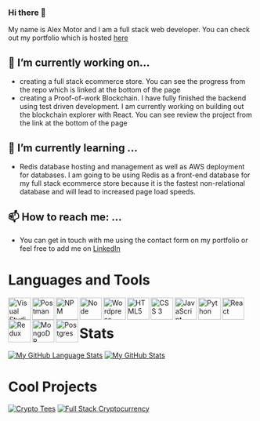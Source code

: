 ### Hi there 👋

My name is Alex Motor and I am a full stack web developer. You can check out my portfolio which is hosted [here](https://portfolio-86140.web.app/)

## 🔭 I’m currently working on...
- creating a full stack ecommerce store. You can see the progress from the repo which is linked at the bottom of the page
- creating a Proof-of-work Blockchain. I have fully finished the backend using test driven development. 
I am currently working on building 
out the blockchain explorer with React. You can see review the project from the link at the 
bottom of the page

## 🌱 I’m currently learning ...
- Redis database hosting and management as well as AWS deployment for databases. I am going to be using Redis as a front-end database for my full stack ecommerce store because it is the fastest non-relational database and will lead to increased page load speeds. 

 ## 📫 How to reach me: ...
 - You can get in touch with me using the contact form on my portfolio or feel free to 
 add me on [LinkedIn](https://www.linkedin.com/in/alex-motor-324b9792/)
 
 # Languages and Tools
<img align="left" alt="Visual Studio Code" width="45.5px" src="https://img.icons8.com/color/48/000000/visual-studio-code-2019.png" />
<img align="left" alt="Postman" width="45.5px" src="https://img.icons8.com/dusk/64/000000/postman-api.png" />
<img align="left" alt="NPM" width="45.5px" src="https://img.icons8.com/color/48/000000/npm.png" />
<img align="left" alt="Node" width="45.5px" src="https://img.icons8.com/color/48/000000/nodejs.png" />
<img img align="left" alt="Wordpress" width="45.5px" src="https://img.icons8.com/color/48/000000/wordpress.png" />
<img align="left" alt="HTML5" width="45.5px" src="https://img.icons8.com/color/48/000000/html-filetype--v2.png" />
<img align="left" alt="CSS 3" width="45.5px" src="https://img.icons8.com/color/48/000000/css3.png" />
<img align="left" alt="JavaScript" width="45.5px" src="https://img.icons8.com/color/48/000000/javascript--v2.png" />
<img align="left" alt="Python" width="45.5px" src="https://img.icons8.com/color/48/000000/python--v2.png" />
<img align="left" alt="React" width="45.5px" src="https://img.icons8.com/ultraviolet/40/000000/react--v2.png" />
<img align="left" alt="Redux" width="45.5px" src="https://img.icons8.com/color/48/000000/redux.png" />
<img align="left" alt="MongoDB" width="45.5px" src="https://img.icons8.com/color/48/000000/mongodb.png" />
<img align="left" alt="Postgres" width="45.5px" src="https://img.icons8.com/color/48/000000/postgreesql.png" />
<br />

 
# Stats
[![My GitHub Language Stats](https://github-readme-stats.vercel.app/api/top-langs/?username=amotor-AM&langs_count=5&theme=gotham&layout=compact)]()
[![My GitHub Stats](https://github-readme-stats.vercel.app/api/?username=amotor-AM&count_private=true&theme=gotham&showicons=true&hide=issues)]()

# Cool Projects
[![Crypto Tees](https://github-readme-stats.vercel.app/api/pin/?username=amotor-AM&repo=crypto-tees)](https://github.com/amotor-AM/crypto-tees)
[![Full Stack Cryptocurrency](https://github-readme-stats.vercel.app/api/pin/?username=amotor-AM&repo=Full-Stack-Cryptocurrency)](https://github.com/amotor-AM/Full-Stack-Cryptocurrency)


<!--
**amotor-AM/amotor-AM** is a ✨ _special_ ✨ repository because its `README.md` (this file) appears on your GitHub profile.

Here are some ideas to get you started:

- 🔭 I’m currently working on ...
- 🌱 I’m currently learning ...
- 👯 I’m looking to collaborate on ...
- 🤔 I’m looking for help with ...
- 💬 Ask me about ...
- 📫 How to reach me: ...
- 😄 Pronouns: ...
- ⚡ Fun fact: ...
-->
